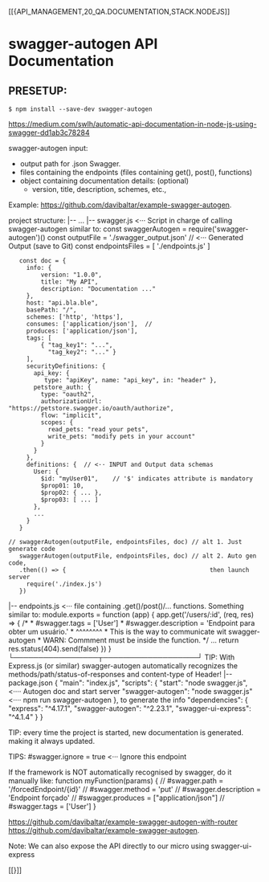 [[{API_MANAGEMENT,20_QA.DOCUMENTATION,STACK.NODEJS]]
# swagger-autogen API Documentation 

## PRESETUP:

```
$ npm install --save-dev swagger-autogen
```

https://medium.com/swlh/automatic-api-documentation-in-node-js-using-swagger-dd1ab3c78284

swagger-autogen input:
- output path for .json Swagger.
- files containing the endpoints (files containing get(), post(),  functions)
- object containing documentation details: (optional)
  - version, title, description, schemes, etc.,

Example: https://github.com/davibaltar/example-swagger-autogen. 


project structure:
|-- ...
|-- swagger.js     <··· Script in charge of calling swagger-autogen
                        similar to:
       const swaggerAutogen = require('swagger-autogen')()
       const outputFile = './swagger_output.json' // <··· Generated Output (save to Git)
       const endpointsFiles = [
         './endpoints.js'
       ]          

       const doc = {
         info: {
             version: "1.0.0",
             title: "My API",
             description: "Documentation ..."
         },
         host: "api.bla.ble",
         basePath: "/",
         schemes: ['http', 'https'],
         consumes: ['application/json'],  // 
         produces: ['application/json'],
         tags: [
             { "tag_key1": "...", 
               "tag_key2": "..." }
         ],
         securityDefinitions: {
           api_key: { 
              type: "apiKey", name: "api_key", in: "header" },
           petstore_auth: {
             type: "oauth2",
             authorizationUrl: "https://petstore.swagger.io/oauth/authorize",
             flow: "implicit",
             scopes: {
               read_pets: "read your pets",
               write_pets: "modify pets in your account"
             }
           }
         },
         definitions: {  // <·· INPUT and Output data schemas
           User: {
             $id: "myUser01",    // '$' indicates attribute is mandatory
             $prop01: 10,
             $prop02: { ... },
             $prop03: [ ... ]
           },
           ...
         }
       }

    // swaggerAutogen(outputFile, endpointsFiles, doc) // alt 1. Just generate code
       swaggerAutogen(outputFile, endpointsFiles, doc) // alt 2. Auto gen code,
       .then(() => {                                        then launch server
         require('./index.js')
       })
|-- endpoints.js   <··· file containing .get()/post()/... functions.
    Something similar to:
        module.exports = function (app) {
          app.get('/users/:id', (req, res) => {
            /*
             * #swagger.tags = ['User']
             * #swagger.description = 'Endpoint para obter um usuário.'
             * ^^^^^^^^ 
             * This is the way to communicate wit swagger-autogen
             * WARN: Commment must be inside the function.
             */
            ... 
            return res.status(404).send(false)
          })
        }
        └─────────────────┬───────────────────┘
    TIP: With Express.js (or similar) swagger-autogen 
         automatically recognizes the 
         methods/path/status-of-responses and 
         content-type of Header!
|-- package.json
    {
      "main": "index.js",
      "scripts": {
        "start": "node swagger.js",          <···· Autogen doc and start server
        "swagger-autogen": "node swagger.js" <···· npm run swagger-autogen
      },                                           to generate the info
      "dependencies": {
        "express": "^4.17.1",
        "swagger-autogen": "^2.23.1",
        "swagger-ui-express": "^4.1.4"
      }
    }

TIP: every time the project is started, new documentation is generated.
     making it always updated.

TIPS:  #swagger.ignore = true       <··· Ignore this endpoint 

If the framework is NOT automatically recognised by swagger, do it manually like:
 function myFunction(params) {
  // #swagger.path = '/forcedEndpoint/{id}'
  // #swagger.method = 'put'
  // #swagger.description = 'Endpoint forçado'
  // #swagger.produces = ["application/json"]
  // #swagger.tags = ['User']
  }

https://github.com/davibaltar/example-swagger-autogen-with-router
https://github.com/davibaltar/example-swagger-autogen.

Note: We can also expose the API directly to our micro using swagger-ui-express

[[}]]
